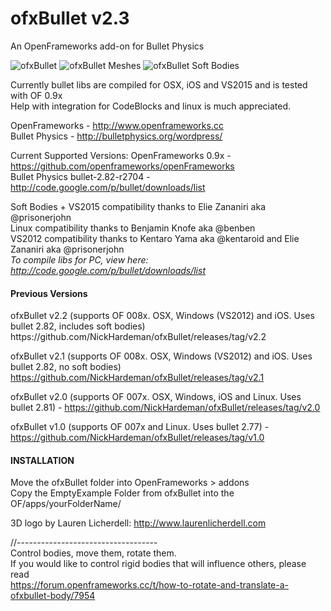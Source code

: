 <h1>ofxBullet v2.3</h1>
An OpenFrameworks add-on for Bullet Physics

![ofxBullet](http://farm7.staticflickr.com/6146/5975738528_39dd3a8022_b.jpg)
![ofxBullet Meshes](https://farm8.staticflickr.com/7585/16164216144_7ec2c2ba37_b.jpg)
![ofxBullet Soft Bodies](https://c4.staticflickr.com/4/3723/19481496085_53a49459d9_b.jpg)

Currently bullet libs are compiled for OSX, iOS and VS2015 and is tested with OF 0.9x <br/>
Help with integration for CodeBlocks and linux is much appreciated. <br/>

OpenFrameworks - http://www.openframeworks.cc <br/>
Bullet Physics - http://bulletphysics.org/wordpress/ <br/>

Current Supported Versions:
OpenFrameworks 0.9x - https://github.com/openframeworks/openFrameworks <br/>
Bullet Physics bullet-2.82-r2704 - http://code.google.com/p/bullet/downloads/list <br/>

Soft Bodies + VS2015 compatibility thanks to Elie Zananiri aka @prisonerjohn <br/>
Linux compatibility thanks to Benjamin Knofe aka @benben <br/>
VS2012 compatibility thanks to Kentaro Yama aka @kentaroid and Elie Zananiri aka @prisonerjohn<br/>
<i>To compile libs for PC, view here: http://code.google.com/p/bullet/downloads/list </i> <br/>

<h4>Previous Versions</h4>
ofxBullet v2.2 (supports OF 008x. OSX, Windows (VS2012) and iOS. Uses bullet 2.82, includes soft bodies)
https://github.com/NickHardeman/ofxBullet/releases/tag/v2.2

ofxBullet v2.1 (supports OF 008x. OSX, Windows (VS2012) and iOS. Uses bullet 2.82, no soft bodies)
https://github.com/NickHardeman/ofxBullet/releases/tag/v2.1

ofxBullet v2.0 (supports OF 007x. OSX, Windows, iOS and Linux. Uses bullet 2.81) - https://github.com/NickHardeman/ofxBullet/releases/tag/v2.0 <br/>

ofxBullet v1.0 (supports OF 007x and Linux. Uses bullet 2.77) - https://github.com/NickHardeman/ofxBullet/releases/tag/v1.0 <br/>

<h4>INSTALLATION</h4>
Move the ofxBullet folder into OpenFrameworks > addons <br/>
Copy the EmptyExample Folder from ofxBullet into the OF/apps/yourFolderName/

3D logo by Lauren Licherdell: http://www.laurenlicherdell.com <br/>

//----------------------------------- <br/>
Control bodies, move them, rotate them. <br/>
If you would like to control rigid bodies that will influence others,
please read <br/>
https://forum.openframeworks.cc/t/how-to-rotate-and-translate-a-ofxbullet-body/7954
